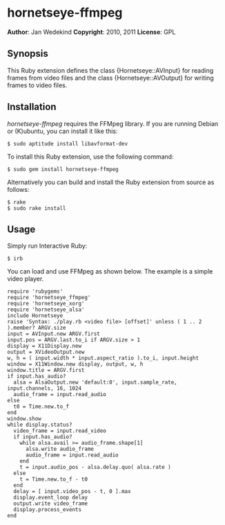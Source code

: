 hornetseye-ffmpeg
===============

**Author**:       Jan Wedekind
**Copyright**:    2010, 2011
**License**:      GPL

Synopsis
--------

This Ruby extension defines the class {Hornetseye::AVInput} for reading frames from video files and the class {Hornetseye::AVOutput} for writing frames to video files.

Installation
------------
*hornetseye-ffmpeg* requires the FFMpeg library. If you are running Debian or (K)ubuntu, you can install it like this:

    $ sudo aptitude install libavformat-dev

To install this Ruby extension, use the following command:

    $ sudo gem install hornetseye-ffmpeg

Alternatively you can build and install the Ruby extension from source as follows:

    $ rake
    $ sudo rake install

Usage
-----

Simply run Interactive Ruby:

    $ irb

You can load and use FFMpeg as shown below. The example is a simple video player.

    require 'rubygems'
    require 'hornetseye_ffmpeg'
    require 'hornetseye_xorg'
    require 'hornetseye_alsa'
    include Hornetseye
    raise 'Syntax: ./play.rb <video file> [offset]' unless ( 1 .. 2 ).member? ARGV.size
    input = AVInput.new ARGV.first
    input.pos = ARGV.last.to_i if ARGV.size > 1
    display = X11Display.new
    output = XVideoOutput.new
    w, h = ( input.width * input.aspect_ratio ).to_i, input.height
    window = X11Window.new display, output, w, h
    window.title = ARGV.first
    if input.has_audio?
      alsa = AlsaOutput.new 'default:0', input.sample_rate, input.channels, 16, 1024
      audio_frame = input.read_audio
    else
      t0 = Time.new.to_f
    end
    window.show
    while display.status?
      video_frame = input.read_video
      if input.has_audio?
        while alsa.avail >= audio_frame.shape[1]
          alsa.write audio_frame
          audio_frame = input.read_audio
        end
        t = input.audio_pos - alsa.delay.quo( alsa.rate )
      else
        t = Time.new.to_f - t0
      end
      delay = [ input.video_pos - t, 0 ].max
      display.event_loop delay
      output.write video_frame
      display.process_events
    end

